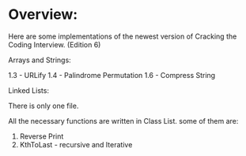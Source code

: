 # Overview:

Here are some implementations of the newest version of Cracking the Coding Interview. (Edition 6)

Arrays and Strings:

1.3 - URLify
1.4 - Palindrome Permutation
1.6 - Compress String

Linked Lists: 

There is only one file.

All the necessary functions are written in Class List.
some of them are:

1. Reverse Print
2. KthToLast - recursive and Iterative

